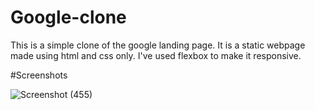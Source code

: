 # Google-clone

This is a simple clone of the google landing page. It is a static webpage made using html and css only. I've used flexbox to make it responsive.


#Screenshots

![Screenshot (455)](https://github.com/iamharsh42/Google-clone/assets/90254587/075ddafe-4551-4720-9fd1-05718e180281)
